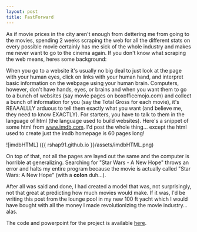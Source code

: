 ```yaml
---
layout: post
title: FastForward
---
```



As if movie prices in the city aren't enough from dettering me from going to the movies, spending 2 weeks scraping the web for all the different stats on every possible movie certainly has me sick of the whole industry and makes me never want to go to the cinema again. If you don't know what scraping the web means, heres some background: 

When you go to a website it's usually no big deal to just look at the page with your human eyes, click on links with your human hand, and interpret basic information on the webpage using your human brain. Computers, however, don't have hands, eyes, or brains and when you want them to go to a bunch of websites (say movie pages on boxofficemojo.com) and collect a bunch of information for you (say the Total Gross for each movie), it's REAAALLLY  arduous to tell them exactly what you want (and believe me, they need to know EXACTLY). For starters, you have to talk to them in the language of html (the language used to build websites). Here's a snippet of some html from www.imdb.com. I'd post the whole thing... except the html used to create just the imdb homepage is 60 pages long!

![imdbHTML] ({{ rshap91.github.io }}/assets/imdbHTML.png)


On top of that, not all the pages are layed out the same and the computer is horrible at generalizing. Searching for 
"Star Wars - A New Hope" throws an error and halts my entire program because the movie is actually called "Star Wars: A New Hope" (with a **colon** duh...). 

After all was said and done, I had created a model that was, not surprisingly, not that great at predicting how much movies would make. If it was, I'd be writing this post from the lounge pool in my new 100 ft yacht which I would have bought with all the money I made revolutionizing the movie industry... alas.

The code and powerpoint for the project is available [here](https://github.com/rshap91/Movie_Gross).
